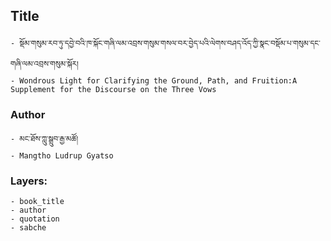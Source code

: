 ## Title
	- སྡོམ་གསུམ་རབ་ཏུ་དབྱེ་བའི་ཁ་སྐོང་གཞི་ལམ་འབྲས་གསུམ་གསལ་བར་བྱེད་པའི་ལེགས་བཤད་འོད་ཀྱི་སྣང་བསྡོམ་པ་གསུམ་དང་གཞི་ལམ་འབྲས་གསུམ་སྐོར།
	- Wondrous Light for Clarifying the Ground, Path, and Fruition:A Supplement for the Discourse on the Three Vows

### Author
	- མང་ཐོས་ཀླུ་སྒྲུབ་རྒྱ་མཚོ།
	- Mangtho Ludrup Gyatso

### Layers:
	- book_title
	- author
	- quotation
	- sabche
